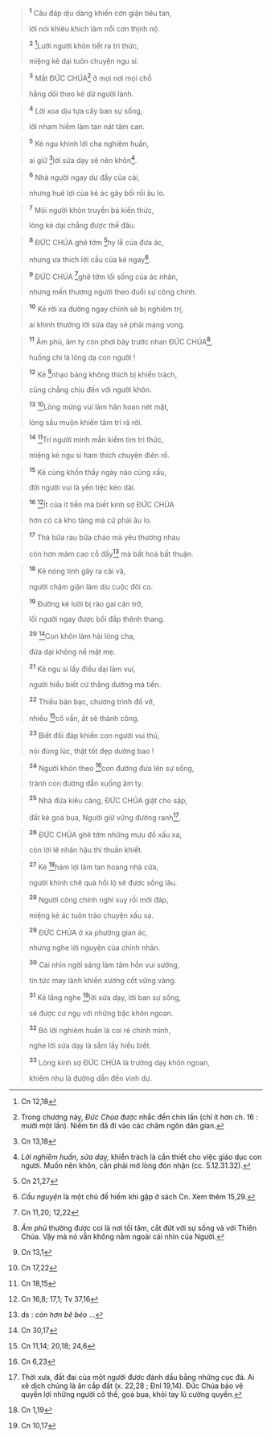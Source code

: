 
> <sup><b>1</b></sup> Câu đáp dịu dàng khiến cơn giận tiêu tan,
> 
> lời nói khiêu khích làm nổi cơn thịnh nộ.
>


> <sup><b>2</b></sup> [^1*]Lưỡi người khôn tiết ra tri thức,
> 
> miệng kẻ dại tuôn chuyện ngu si.
>


> <sup><b>3</b></sup> Mắt ĐỨC CHÚA[^1] ở mọi nơi mọi chỗ
> 
> hằng dõi theo kẻ dữ người lành.
>


> <sup><b>4</b></sup> Lời xoa dịu tựa cây ban sự sống,
> 
> lời nham hiểm làm tan nát tâm can.
>


> <sup><b>5</b></sup> Kẻ ngu khinh lời cha nghiêm huấn,
> 
> ai giữ [^2*]lời sửa dạy sẽ nên khôn[^2].
>


> <sup><b>6</b></sup> Nhà người ngay dư đầy của cải,
> 
> nhưng huê lợi của kẻ ác gây bối rối âu lo.
>


> <sup><b>7</b></sup> Môi người khôn truyền bá kiến thức,
> 
> lòng kẻ dại chẳng được thế đâu.
>


> <sup><b>8</b></sup> ĐỨC CHÚA ghê tởm [^3*]hy lễ của đứa ác,
> 
> nhưng ưa thích lời cầu của kẻ ngay[^3].
>


> <sup><b>9</b></sup> ĐỨC CHÚA [^4*]ghê tởm lối sống của ác nhân,
> 
> nhưng mến thương người theo đuổi sự công chính.
>


> <sup><b>10</b></sup> Kẻ rời xa đường ngay chính sẽ bị nghiêm trị,
> 
> ai khinh thường lời sửa dạy sẽ phải mạng vong.
>


> <sup><b>11</b></sup> Âm phủ, âm ty còn phơi bày trước nhan ĐỨC CHÚA[^4],
> 
> huống chi là lòng dạ con người !
>


> <sup><b>12</b></sup> Kẻ [^5*]nhạo báng không thích bị khiển trách,
> 
> cũng chẳng chịu đến với người khôn.
>


> <sup><b>13</b></sup> [^6*]Lòng mừng vui làm hân hoan nét mặt,
> 
> lòng sầu muộn khiến tâm trí rã rời.
>


> <sup><b>14</b></sup> [^7*]Trí người minh mẫn kiếm tìm tri thức,
> 
> miệng kẻ ngu si ham thích chuyện điên rồ.
>


> <sup><b>15</b></sup> Kẻ cùng khốn thấy ngày nào cũng xấu,
> 
> đời người vui là yến tiệc kéo dài.
>


> <sup><b>16</b></sup> [^8*]Ít của ít tiền mà biết kính sợ ĐỨC CHÚA
> 
> hơn có cả kho tàng mà cứ phải âu lo.
>


> <sup><b>17</b></sup> Thà bữa rau bữa cháo mà yêu thương nhau
> 
> còn hơn mâm cao cỗ đầy[^5] mà bất hoà bất thuận.
>


> <sup><b>18</b></sup> Kẻ nóng tính gây ra cãi vã,
> 
> người chậm giận làm dịu cuộc đôi co.
>


> <sup><b>19</b></sup> Đường kẻ lười bị rào gai cản trở,
> 
> lối người ngay được bồi đắp thênh thang.
>


> <sup><b>20</b></sup> [^9*]Con khôn làm hài lòng cha,
> 
> đứa dại không nể mặt mẹ.
>


> <sup><b>21</b></sup> Kẻ ngu si lấy điều dại làm vui,
> 
> người hiểu biết cứ thẳng đường mà tiến.
>


> <sup><b>22</b></sup> Thiếu bàn bạc, chương trình đổ vỡ,
> 
> nhiều [^10*]cố vấn, ắt sẽ thành công.
>


> <sup><b>23</b></sup> Biết đối đáp khiến con người vui thú,
> 
> nói đúng lúc, thật tốt đẹp dường bao !
>


> <sup><b>24</b></sup> Người khôn theo [^11*]con đường đưa lên sự sống,
> 
> tránh con đường dẫn xuống âm ty.
>


> <sup><b>25</b></sup> Nhà đứa kiêu căng, ĐỨC CHÚA giật cho sập,
> 
> đất kẻ goá bụa, Người giữ vững đường ranh[^6].
>


> <sup><b>26</b></sup> ĐỨC CHÚA ghê tởm những mưu đồ xấu xa,
> 
> còn lời lẽ nhân hậu thì thuần khiết.
>


> <sup><b>27</b></sup> Kẻ [^12*]hám lợi làm tan hoang nhà cửa,
> 
> người khinh chê quà hối lộ sẽ được sống lâu.
>


> <sup><b>28</b></sup> Người công chính nghĩ suy rồi mới đáp,
> 
> miệng kẻ ác tuôn trào chuyện xấu xa.
>


> <sup><b>29</b></sup> ĐỨC CHÚA ở xa phường gian ác,
> 
> nhưng nghe lời nguyện của chính nhân.
>


> <sup><b>30</b></sup> Cái nhìn ngời sáng làm tâm hồn vui sướng,
> 
> tin tức may lành khiến xương cốt vững vàng.
>


> <sup><b>31</b></sup> Kẻ lắng nghe [^13*]lời sửa dạy, lời ban sự sống,
> 
> sẽ được cư ngụ với những bậc khôn ngoan.
>


> <sup><b>32</b></sup> Bỏ lời nghiêm huấn là coi rẻ chính mình,
> 
> nghe lời sửa dạy là sắm lấy hiểu biết.
>


> <sup><b>33</b></sup> Lòng kính sợ ĐỨC CHÚA là trường dạy khôn ngoan,
> 
> khiêm nhu là đường dẫn đến vinh dự.
>

[^1]: Trong chương này, <i>Đức Chúa</i> được nhắc đến chín lần (chỉ ít hơn ch. 16 : mười một lần). Niềm tin đã đi vào các châm ngôn dân gian.
[^2]: <i>Lời nghiêm huấn, sửa dạy,</i> khiển trách là cần thiết cho việc giáo dục con người. Muốn nên khôn, cần phải mở lòng đón nhận (cc. 5.12.31.32).
[^3]: <i>Cầu nguyện</i> là một chủ đề hiếm khi gặp ở sách Cn. Xem thêm 15,29.
[^4]: <i>Âm phủ</i> thường được coi là nơi tối tăm, cắt đứt với sự sống và với Thiên Chúa. Vậy mà nó vẫn không nằm ngoài cái nhìn của Người.
[^5]: ds : <i>còn hơn bê béo</i> ...
[^6]: Thời xưa, đất đai của một người được đánh dấu bằng những cục đá. Ai xê dịch chúng là ăn cắp đất (x. 22,28 ; Đnl 19,14). Đức Chúa bảo vệ quyền lợi những người cô thế, goá bụa, khỏi tay lũ cường quyền.
[^1*]: Cn 12,18
[^2*]: Cn 13,18
[^3*]: Cn 21,27
[^4*]: Cn 11,20; 12,22
[^5*]: Cn 13,1
[^6*]: Cn 17,22
[^7*]: Cn 18,15
[^8*]: Cn 16,8; 17,1; Tv 37,16
[^9*]: Cn 30,17
[^10*]: Cn 11,14; 20,18; 24,6
[^11*]: Cn 6,23
[^12*]: Cn 1,19
[^13*]: Cn 10,17
